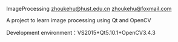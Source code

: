 ImageProcessing zhoukehu@hust.edu.cn zhoukehu@foxmail.com

A project to learn image processing using Qt and OpenCV

Development environment：VS2015+Qt5.10.1+OpenCV3.4.3
